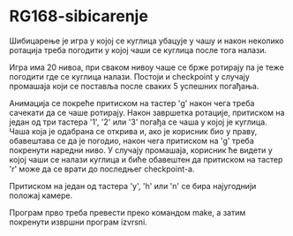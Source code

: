 # RG168-sibicarenje

Шибицарење је игра у којој се куглица убацује у чашу и након неколико ротација треба погодити у којој чаши се куглица после тога налази.

Игра има 20 нивоа, при сваком нивоу чаше се брже ротирају па је теже погодити где се куглица налази.
Постоји и checkpoint у случају промашаја који се поставља после сваких 5 успешних погађања.

Анимација се покреће притиском на тастер 'g' након чега треба сачекати да се чаше ротирају. Након завршетка ротације, притиском на један од три тастера '1', '2' или '3' погађа се чаша у којој је куглица. Чаша која је одабрана се открива и, ако је корисник био у праву, обавештава се да је погодио, након чега притиском на 'g' треба покренути наредни ниво. У случају промашаја, корисник ће видети у којој чаши се налази куглица и биће обавештен да притиском на тастер 'r' може да се врати до последњег checkpoint-а.

Притиском на један од тастера 'y', 'h' или 'n' се бира најугоднији положај камере.

Програм прво треба превести преко командом make, а затим покренути извршни програм izvrsni.
